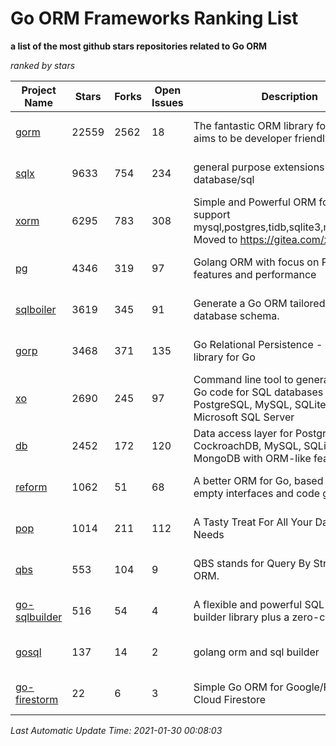 Go ORM Frameworks Ranking List
==========

**a list of the most github stars repositories related to Go ORM**

*ranked by stars*

| Project Name | Stars | Forks | Open Issues | Description | Last Commit |
| ------------ | ----- | ----- | ----------- | ----------- | ----------- |
| [gorm](https://github.com/go-gorm/gorm) | 22559 | 2562 | 18 | The fantastic ORM library for Golang, aims to be developer friendly | 2021-01-29 08:40:07 |
| [sqlx](https://github.com/jmoiron/sqlx) | 9633 | 754 | 234 | general purpose extensions to golang's database/sql | 2021-01-28 21:15:50 |
| [xorm](https://github.com/go-xorm/xorm) | 6295 | 783 | 308 | Simple and Powerful ORM for Go, support mysql,postgres,tidb,sqlite3,mssql,oracle, Moved to https://gitea.com/xorm/xorm | 2019-10-15 07:03:49 |
| [pg](https://github.com/go-pg/pg) | 4346 | 319 | 97 | Golang ORM with focus on PostgreSQL features and performance | 2021-01-19 09:45:43 |
| [sqlboiler](https://github.com/volatiletech/sqlboiler) | 3619 | 345 | 91 | Generate a Go ORM tailored to your database schema. | 2020-12-16 20:55:15 |
| [gorp](https://github.com/go-gorp/gorp) | 3468 | 371 | 135 | Go Relational Persistence - an ORM-ish library for Go | 2019-10-26 21:47:07 |
| [xo](https://github.com/xo/xo) | 2690 | 245 | 97 | Command line tool to generate idiomatic Go code for SQL databases supporting PostgreSQL, MySQL, SQLite, Oracle, and Microsoft SQL Server | 2020-12-15 05:52:13 |
| [db](https://github.com/upper/db) | 2452 | 172 | 120 | Data access layer for PostgreSQL, CockroachDB, MySQL, SQLite and MongoDB with ORM-like features. | 2021-01-09 18:55:10 |
| [reform](https://github.com/go-reform/reform) | 1062 | 51 | 68 | A better ORM for Go, based on non-empty interfaces and code generation. | 2021-01-11 07:34:27 |
| [pop](https://github.com/gobuffalo/pop) | 1014 | 211 | 112 | A Tasty Treat For All Your Database Needs | 2021-01-28 13:12:00 |
| [qbs](https://github.com/coocood/qbs) | 553 | 104 | 9 | QBS stands for Query By Struct. A Go ORM. | 2017-04-18 01:16:07 |
| [go-sqlbuilder](https://github.com/huandu/go-sqlbuilder) | 516 | 54 | 4 | A flexible and powerful SQL string builder library plus a zero-config ORM. | 2020-12-26 16:07:02 |
| [gosql](https://github.com/rushteam/gosql) | 137 | 14 | 2 | golang orm and sql builder | 2020-11-22 00:57:55 |
| [go-firestorm](https://github.com/jschoedt/go-firestorm) | 22 | 6 | 3 | Simple Go ORM for Google/Firebase Cloud Firestore | 2020-07-07 16:31:05 |

*Last Automatic Update Time: 2021-01-30 00:08:03*